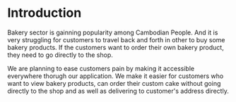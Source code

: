 # Introduction

Bakery sector is gainning popularity among Cambodian People. And it is very struggling for customers to travel back and forth in other to buy some bakery products. If the customers want to order their own bakery product, they need to go directly to the shop.

We are planning to ease customers pain by making it accessible everywhere thorugh our application. We make it easier for customers who want to view bakery products, can order their custom cake without going directly to the shop and as well as delivering to customer's address directly.

